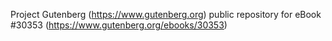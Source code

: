Project Gutenberg (https://www.gutenberg.org) public repository for eBook #30353 (https://www.gutenberg.org/ebooks/30353)
